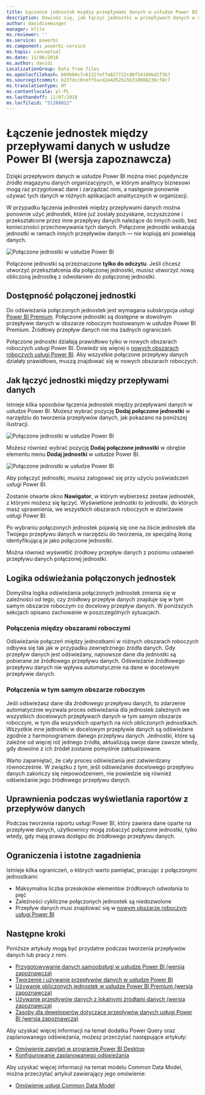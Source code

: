 ```yaml
---
title: Łączenie jednostek między przepływami danych w usłudze Power BI
description: Dowiedz się, jak łączyć jednostki w przepływach danych w usłudze Power BI
author: davidiseminger
manager: kfile
ms.reviewer: ''
ms.service: powerbi
ms.component: powerbi-service
ms.topic: conceptual
ms.date: 11/06/2018
ms.author: davidi
LocalizationGroup: Data from files
ms.openlocfilehash: b69b84c7c61227ef7a827722c86f54100bd2f3b7
ms.sourcegitcommit: b23fdcc0ceff5acd2e4d52b15b310068236cf8c7
ms.translationtype: HT
ms.contentlocale: pl-PL
ms.lasthandoff: 11/07/2018
ms.locfileid: "51268012"
---
```

# <a name="link-entities-between-dataflows-in-power-bi-preview"></a>Łączenie jednostek między przepływami danych w usłudze Power BI (wersja zapoznawcza)

Dzięki przepływom danych w usłudze Power BI można mieć pojedyncze źródło magazynu danych organizacyjnych, w którym analitycy biznesowi mogą raz przygotować dane i zarządzać nimi, a następnie ponownie używać tych danych w różnych aplikacjach analitycznych w organizacji. 

W przypadku łączenia jednostek między przepływami danych można ponownie użyć jednostek, które już zostały pozyskane, oczyszczone i przekształcone przez inne przepływy danych należące do innych osób, bez konieczności przechowywania tych danych. Połączone jednostki wskazują jednostki w ramach innych przepływów danych — *nie* kopiują ani powielają danych.

![Połączone jednostki w usłudze Power BI](media/service-dataflows-linked-entities/linked-entities_00.png)

Połączone jednostki są przeznaczone **tylko do odczytu**. Jeśli chcesz utworzyć przekształcenia dla połączonej jednostki, musisz utworzyć nową obliczoną jednostkę z odwołaniem do połączonej jednostki.

## <a name="linked-entity-availability"></a>Dostępność połączonej jednostki

Do odświeżania połączonych jednostek jest wymagana subskrypcja usługi [Power BI Premium](service-premium.md). Połączone jednostki są dostępne w dowolnym przepływie danych w obszarze roboczym hostowanym w usłudze Power BI Premium. Źródłowy przepływ danych nie ma żadnych ograniczeń.

Połączone jednostki działają prawidłowo tylko w nowych obszarach roboczych usługi Power BI. Dowiedz się więcej o [nowych obszarach roboczych usługi Power BI](service-create-the-new-workspaces.md). Aby wszystkie połączone przepływy danych działały prawidłowo, muszą znajdować się w nowych obszarach roboczych.

## <a name="how-to-link-entities-between-dataflows"></a>Jak łączyć jednostki między przepływami danych

Istnieje kilka sposobów łączenia jednostek między przepływami danych w usłudze Power BI. Możesz wybrać pozycję **Dodaj połączone jednostki** w narzędziu do tworzenia przepływów danych, jak pokazano na poniższej ilustracji. 

![Połączone jednostki w usłudze Power BI](media/service-dataflows-linked-entities/linked-entities_00.png)

Możesz również wybrać pozycję **Dodaj połączone jednostki** w obrębie elementu menu **Dodaj jednostki** w usłudze Power BI.

![Połączone jednostki w usłudze Power BI](media/service-dataflows-linked-entities/linked-entities_01.png)

Aby połączyć jednostki, musisz zalogować się przy użyciu poświadczeń usługi Power BI.

Zostanie otwarte okno **Nawigator**, w którym wybierzesz zestaw jednostek, z którymi możesz się łączyć. Wyświetlone jednostki to jednostki, do których masz uprawnienia, we wszystkich obszarach roboczych w dzierżawie usługi Power BI. 

Po wybraniu połączonych jednostek pojawią się one na liście jednostek dla Twojego przepływu danych w narzędziu do tworzenia, ze specjalną ikoną identyfikującą je jako połączone jednostki.

Można również wyświetlić źródłowy przepływ danych z poziomu ustawień przepływu danych połączonej jednostki.

## <a name="refresh-logic-of-linked-entities"></a>Logika odświeżania połączonych jednostek
Domyślna logika odświeżania połączonych jednostek zmienia się w zależności od tego, czy źródłowy przepływ danych znajduje się w tym samym obszarze roboczym co docelowy przepływ danych. W poniższych sekcjach opisano zachowanie w poszczególnych sytuacjach.

### <a name="links-between-workspaces"></a>Połączenia między obszarami roboczymi

Odświeżanie połączeń między jednostkami w różnych obszarach roboczych odbywa się tak jak w przypadku zewnętrznego źródła danych. Gdy przepływ danych jest odświeżany, najnowsze dane dla jednostki są pobierane ze źródłowego przepływu danych. Odświeżanie źródłowego przepływu danych nie wpływa automatycznie na dane w docelowym przepływie danych.

### <a name="links-in-the-same-workspace"></a>Połączenia w tym samym obszarze roboczym

Jeśli odświeżasz dane dla źródłowego przepływu danych, to zdarzenie automatycznie wyzwala proces odświeżania dla jednostek zależnych we wszystkich docelowych przepływach danych w tym samym obszarze roboczym, w tym dla wszystkich opartych na nich obliczonych jednostkach. Wszystkie inne jednostki w docelowym przepływie danych są odświeżane zgodnie z harmonogramem danego przepływu danych. Jednostki, które są zależne od więcej niż jednego źródła, aktualizują swoje dane zawsze wtedy, gdy dowolne z ich źródeł zostanie pomyślnie zaktualizowane.

Warto zapamiętać, że cały proces odświeżania jest zatwierdzany równocześnie. W związku z tym, jeśli odświeżanie docelowego przepływu danych zakończy się niepowodzeniem, nie powiedzie się również odświeżanie jego źródłowego przepływu danych.

## <a name="permissions-when-viewing-reports-from-dataflows"></a>Uprawnienia podczas wyświetlania raportów z przepływów danych

Podczas tworzenia raportu usługi Power BI, który zawiera dane oparte na przepływie danych, użytkownicy mogą zobaczyć połączone jednostki, tylko wtedy, gdy mają prawa dostępu do źródłowego przepływu danych.

## <a name="limitations-and-considerations"></a>Ograniczenia i istotne zagadnienia

Istnieje kilka ograniczeń, o których warto pamiętać, pracując z połączonymi jednostkami:

* Maksymalna liczba przeskoków elementów źródłowych odwołania to pięć
* Zależności cykliczne połączonych jednostek są niedozwolone
* Przepływ danych musi znajdować się w [nowym obszarze roboczym usługi Power BI](service-create-the-new-workspaces.md)


## <a name="next-steps"></a>Następne kroki

Poniższe artykuły mogą być przydatne podczas tworzenia przepływów danych lub pracy z nimi. 

* [Przygotowywanie danych samoobsługi w usłudze Power BI (wersja zapoznawcza)](service-dataflows-overview.md)
* [Tworzenie i używanie przepływów danych w usłudze Power BI](service-dataflows-create-use.md)
* [Używanie obliczonych jednostek w usłudze Power BI Premium (wersja zapoznawcza)](service-dataflows-computed-entities-premium.md)
* [Używanie przepływów danych z lokalnymi źródłami danych (wersja zapoznawcza)](service-dataflows-on-premises-gateways.md)
* [Zasoby dla deweloperów dotyczące przepływów danych usługi Power BI (wersja zapoznawcza)](service-dataflows-developer-resources.md)

Aby uzyskać więcej informacji na temat dodatku Power Query oraz zaplanowanego odświeżania, możesz przeczytać następujące artykuły:
* [Omówienie zapytań w programie Power BI Desktop](desktop-query-overview.md)
* [Konfigurowanie zaplanowanego odświeżania](refresh-scheduled-refresh.md)

Aby uzyskać więcej informacji na temat modelu Common Data Model, można przeczytać artykuł zawierający jego omówienie:
* [Omówienie usługi Common Data Model](https://docs.microsoft.com/powerapps/common-data-model/overview)

